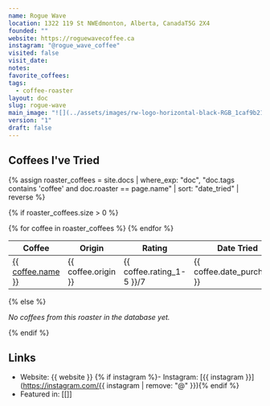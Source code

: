 ```yaml
---
name: Rogue Wave
location: 1322 119 St NWEdmonton, Alberta, CanadaT5G 2X4
founded: ""
website: https://roguewavecoffee.ca
instagram: "@rogue_wave_coffee"
visited: false
visit_date: 
notes: 
favorite_coffees: 
tags:
  - coffee-roaster
layout: doc
slug: rogue-wave
main_image: "![](../assets/images/rw-logo-horizontal-black-RGB_1caf9b21-e328-4ecd-9397-a4249f440449.png)"
version: "1"
draft: false
---
```


## Coffees I've Tried

{% assign roaster_coffees = site.docs | where_exp: "doc", "doc.tags contains 'coffee' and doc.roaster == page.name" | sort: "date_tried" | reverse %}

{% if roaster_coffees.size > 0 %}
<div class="roaster-coffees">
  <table>
    <thead>
      <tr>
        <th>Coffee</th>
        <th>Origin</th>
        <th>Rating</th>
        <th>Date Tried</th>
      </tr>
    </thead>
    <tbody>
      {% for coffee in roaster_coffees %}
      <tr>
        <td><a href="{{ coffee.url | relative_url }}">{{ coffee.name }}</a></td>
        <td>{{ coffee.origin }}</td>
        <td>{{ coffee.rating_1-5 }}/7</td>
        <td>{{ coffee.date_purchased }}</td>
      </tr>
      {% endfor %}
    </tbody>
  </table>
</div>
{% else %}
<p><em>No coffees from this roaster in the database yet.</em></p>
{% endif %}

## Links
- Website: {{ website }}
{% if instagram %}- Instagram: [{{ instagram }}](https://instagram.com/{{ instagram | remove: "@" }}){% endif %}
- Featured in: [[]]